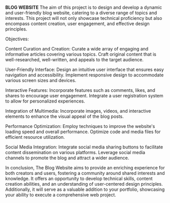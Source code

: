 ****BLOG WEBSITE****
    The aim of this project is to design and develop a dynamic and user-friendly blog website, catering to a diverse range of topics and interests. This project will not only showcase technical proficiency but also encompass content creation, user engagement, and effective design principles.

Objectives:

Content Curation and Creation:
    Curate a wide array of engaging and informative articles covering various topics.  Craft original content that is well-researched,
well-written, and appeals to the target audience.

User-Friendly Interface:
    Design an intuitive user interface that ensures easy navigation and accessibility. Implement responsive design to
accommodate various screen sizes and devices.

Interactive Features:
    Incorporate features such as comments, likes, and shares to encourage user engagement.  Integrate a user registration
system to allow for personalized experiences.

Integration of Multimedia:
    Incorporate images, videos, and interactive elements to enhance the visual appeal of the blog posts.

Performance Optimization:
    Employ techniques to improve the website's loading speed and overall performance.
Optimize code and media files for efficient resource utilization.

Social Media Integration:
Integrate social media sharing buttons to facilitate content dissemination on various platforms.
Leverage social media channels to promote the blog and attract a wider audience.

In conclusion, The Blog Website aims to provide an enriching experience for both creators and users, fostering a community around shared interests and knowledge. It offers an opportunity to develop technical skills, content creation abilities, and an understanding of user-centered design principles. Additionally, it will serve as a valuable addition to your portfolio, showcasing your ability to execute a comprehensive web project.
